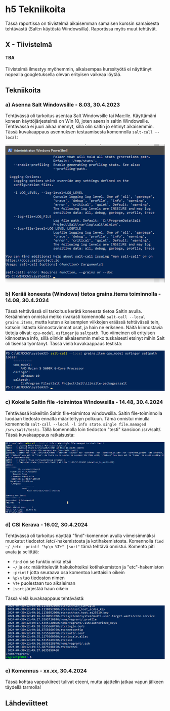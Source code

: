 # h5 Tekniikoita

Tässä raportissa on tiivistelmä aikaisemman samaisen kurssin samaisesta tehtävästä (Salt:n käytöstä Windowsilla). Raportissa myös muut tehtävät.

## X - Tiivistelmä 

#### TBA

Tiivistelmä ilmestyy myöhemmin, aikaisempaa kurssityötä ei näyttänyt nopealla googletuksella olevan erityisen vaikeaa löytää.
  
  

## Tekniikoita

### a) Asenna Salt Windowsille - 8.03, 30.4.2023

Tehtävässä oli tarkoitus asentaa Salt Windowsille tai Mac:lle. Käyttämäni koneen käyttöjärjestelmä on Win 10, joten asensin saltin Windowsille. Tehtävässä ei juuri aikaa mennyt, sillä olin saltin jo ehtinyt aikaisemmin. Tässä kuvakaappaus asennuksen testaamisesta komennolla `salt-call --local`:

![Add file: Upload](h5_1_asennettu.png)




### b) Kerää koneesta (Windows) tietoa grains.items toiminnolla - 14.08, 30.4.2024

Tässä tehtävässä oli tarkoitus kerätä koneesta tietoa Saltin avulla. Kerääminen onnistui melko rivakasti komennolla `salt-call --local grains.items`, mutta kuten aikaisempien viikkojen eräässä tehtävässä tein, katsoin listasta kiinnostavimmat osat, ja hain ne erikseen. Näitä kiinnostavia tietoja olivat: `cpu-model`, `osfinger` ja `saltpath`. Tuo viimeinen oli erityisen kiinnostava info, sillä olinkin aikaisemmin melko tuskaisesti etsinyt mihin Salt oli tisensä työntänyt. Tässä vielä kuvakaappaus testistä: 

![Add file: Upload](h5_2_grains.png)




### c) Kokeile Saltin file -toimintoa Windowsilla - 14.48, 30.4.2024

Tehtävässä kokeiltiin Saltin file-toimintoa windowsilla. Saltin file-toiminnolla luodaan tiedosto ennalta määriteltyyn polkuun. Tämä onnistui minulla komennolla `salt-call --local -l info state.single file.managed /srv/salt/testi`. Tällä komennolla loin tiedoston "testi" kansioon /srv/salt/. Tässä kuvakaappaus ratkaisusta:


![Add file: Upload](h5_3_file.png)




### d) CSI Kerava - 16.02, 30.4.2024

Tehtävässä oli tarkoitus näyttää "find"-komennon avulla viimeisimmäksi muokatut tiedostot /etc/-hakemistosta ja kotihakemistosta. Komennolla `find ~/ /etc -printf "%p\n %T+" |sort"` tämä tehtävä onnistui. Komento piti avata ja selittää: 

 - `find` on se funktio mikä etsii
 - `~/` ja `etc` määrittelevät hakukohteiksi kotihakemiston ja "etc"-hakemiston
 - `-printf` jotta seuraava osa komentoa luettaisiin oikein
 - `%p\n` tuo tiedoston nimen
 - `%T+` puolestaan tuo aikaleiman
 - `|sort` järjestää haun oikein

Tässä vielä kuvakaappaus tehtävästä:

![Add file: Upload](h5_4_CSI.png)



### e) Komennus - xx.xx, 30.4.2024

Tässä kohtaa vappukiireet tulivat eteeni, mutta ajattelin jatkaa vapun jälkeen täydellä tarmolla!




## Lähdeviitteet



